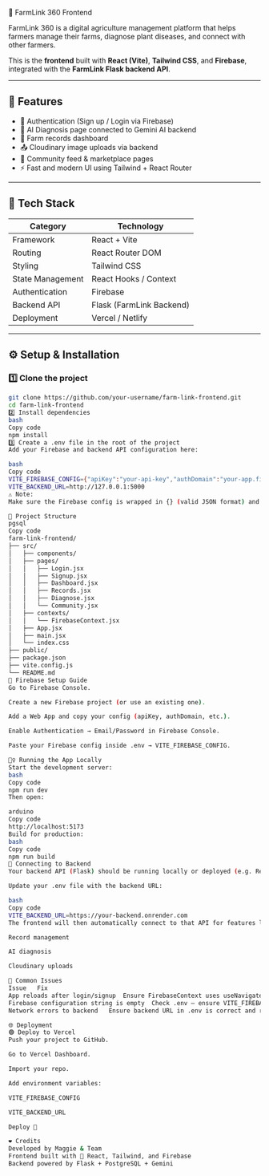  🌾 FarmLink 360 Frontend

FarmLink 360 is a digital agriculture management platform that helps farmers manage their farms, diagnose plant diseases, and connect with other farmers.

This is the **frontend** built with **React (Vite)**, **Tailwind CSS**, and **Firebase**, integrated with the **FarmLink Flask backend API**.

---

## 🚀 Features

- 🔐 Authentication (Sign up / Login via Firebase)
- 🌱 AI Diagnosis page connected to Gemini AI backend
- 🧾 Farm records dashboard
- 📤 Cloudinary image uploads via backend
- 💬 Community feed & marketplace pages
- ⚡ Fast and modern UI using Tailwind + React Router

---

## 🧰 Tech Stack

| Category | Technology |
|-----------|-------------|
| Framework | React + Vite |
| Routing | React Router DOM |
| Styling | Tailwind CSS |
| State Management | React Hooks / Context |
| Authentication | Firebase |
| Backend API | Flask (FarmLink Backend) |
| Deployment | Vercel / Netlify |

---

## ⚙️ Setup & Installation

### 1️⃣ Clone the project
```bash
git clone https://github.com/your-username/farm-link-frontend.git
cd farm-link-frontend
2️⃣ Install dependencies
bash
Copy code
npm install
3️⃣ Create a .env file in the root of the project
Add your Firebase and backend API configuration here:

bash
Copy code
VITE_FIREBASE_CONFIG={"apiKey":"your-api-key","authDomain":"your-app.firebaseapp.com","projectId":"your-project-id","storageBucket":"your-app.appspot.com","messagingSenderId":"your-sender-id","appId":"your-app-id"}
VITE_BACKEND_URL=http://127.0.0.1:5000
⚠️ Note:
Make sure the Firebase config is wrapped in {} (valid JSON format) and matches your Firebase project settings.

🧩 Project Structure
pgsql
Copy code
farm-link-frontend/
├── src/
│   ├── components/
│   ├── pages/
│   │   ├── Login.jsx
│   │   ├── Signup.jsx
│   │   ├── Dashboard.jsx
│   │   ├── Records.jsx
│   │   ├── Diagnose.jsx
│   │   └── Community.jsx
│   ├── contexts/
│   │   └── FirebaseContext.jsx
│   ├── App.jsx
│   ├── main.jsx
│   └── index.css
├── public/
├── package.json
├── vite.config.js
└── README.md
🧠 Firebase Setup Guide
Go to Firebase Console.

Create a new Firebase project (or use an existing one).

Add a Web App and copy your config (apiKey, authDomain, etc.).

Enable Authentication → Email/Password in Firebase Console.

Paste your Firebase config inside .env → VITE_FIREBASE_CONFIG.

🏃‍♀️ Running the App Locally
Start the development server:
bash
Copy code
npm run dev
Then open:

arduino
Copy code
http://localhost:5173
Build for production:
bash
Copy code
npm run build
🔗 Connecting to Backend
Your backend API (Flask) should be running locally or deployed (e.g. Render or Railway).

Update your .env file with the backend URL:

bash
Copy code
VITE_BACKEND_URL=https://your-backend.onrender.com
The frontend will then automatically connect to that API for features like:

Record management

AI diagnosis

Cloudinary uploads

🧩 Common Issues
Issue	Fix
App reloads after login/signup	Ensure FirebaseContext uses useNavigate() for redirects
Firebase configuration string is empty	Check .env — ensure VITE_FIREBASE_CONFIG is correctly set
Network errors to backend	Ensure backend URL in .env is correct and running

🌐 Deployment
🟢 Deploy to Vercel
Push your project to GitHub.

Go to Vercel Dashboard.

Import your repo.

Add environment variables:

VITE_FIREBASE_CONFIG

VITE_BACKEND_URL

Deploy 🚀

❤️ Credits
Developed by Maggie & Team
Frontend built with 💚 React, Tailwind, and Firebase
Backend powered by Flask + PostgreSQL + Gemini
